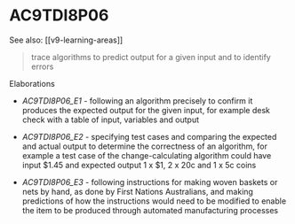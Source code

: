 
# AC9TDI8P06 

See also: [[v9-learning-areas]]

> trace algorithms to predict output for a given input and to identify errors

Elaborations


- _AC9TDI8P06_E1_ - following an algorithm precisely to confirm it produces the expected output for the given input, for example desk check with a table of input, variables and output

- _AC9TDI8P06_E2_ - specifying test cases and comparing the expected and actual output to determine the correctness of an algorithm, for example a test case of the change-calculating algorithm could have input $1.45 and expected output 1 x $1, 2 x 20c and 1 x 5c coins

- _AC9TDI8P06_E3_ - following instructions for making woven baskets or nets by hand, as done by First Nations Australians, and making predictions of how the instructions would need to be modified to enable the item to be produced through automated manufacturing processes
